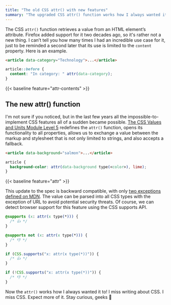 ```yaml
---
title: "The old CSS attr() with new features"
summary: "The upgraded CSS attr() function works how I always wanted it to. The new implementation is backward compatible and opens its functionality to all properties."
---
```


The CSS `attr()` function retrieves a value from an HTML element’s attribute. Firefox added support for it two decades ago, so it's rather not a new thing. I can’t tell you how many times I had an incredible use case for it, just to be reminded a second later that its use is limited to the `content` property. Here is an example.

```html
<article data-category="Technology">...</article>
```

```css
article::before {
  content: "In category: " attr(data-category);
}
```

{{< baseline feature="attr-contents" >}}

## The new attr() function

I'm not sure if you noticed, but in the last few years all the impossible-to-implement CSS features all of a sudden became possible. [The CSS Values and Units Module Level 5](https://drafts.csswg.org/css-values-5/#funcdef-attr) redefines the `attr()` function, opens its functionality to all properties, allows us to exchange a value between the markup and stylesheet that is not only limited to strings, and also accepts a fallback.

```html
<article data-background="salmon">...</article>
```

```css
article {
  background-color: attr(data-background type(<color>), lime);
}
```

{{< baseline feature="attr" >}}

This update to the spec is backward compatible, with only [two exceptions defined on MDN](https://developer.mozilla.org/en-US/docs/Web/CSS/attr#backwards_compatibility). The value can be parsed into all CSS types with the exception of URL to avoid potential security threats. Of course, we can detect browser support for this feature using the CSS supports API.

```css
@supports (x: attr(x type(*))) {
  /* 👍 */
}

@supports not (x: attr(x type(*))) {
  /* 👎 */
}
```

```js
if (CSS.supports("x: attr(x type(*))")) {
  /* 👍 */
}

if (!CSS.supports("x: attr(x type(*))")) {
  /* 👎 */
}
```

Now the `attr()` works how I always wanted it to! I miss writing about CSS. I miss CSS. Expect more of it. Stay curious, geeks 👋

